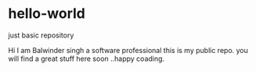 # hello-world
just basic repository

Hi I am Balwinder singh a software professional this is my public repo.
you will find a great stuff here soon ..happy coading.
